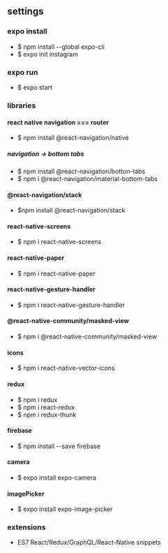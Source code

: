 ## settings

### expo install
- $ npm install --global expo-cli
- $ expo init instagram

### expo run
- $ expo start


### libraries

#### react native navigation === router
- $ npm install @react-navigation/native

##### navigation -> bottom tabs
- $ npm install @react-navigation/botton-tabs
- $ npm i @react-navigation/material-bottom-tabs

#### @react-navigation/stack
 - $npm install @react-navigation/stack

#### react-native-screens
- $ npm i react-native-screens

#### react-native-paper
- $ npm i react-native-paper

#### react-native-gesture-handler
- $ npm i react-native-gesture-handler

#### @react-native-community/masked-view
- $ npm i @react-native-community/masked-view

#### icons
- $ npm i react-native-vector-icons

#### redux
- $ npm i redux
- $ npm i react-redux
- $ npm i redux-thunk

#### firebase
- $ npm install --save firebase

#### camera
- $ expo install expo-camera

#### imagePicker
- $ expo install expo-image-picker


### extensions
- ES7 React/Redux/GraphQL/React-Native snippets